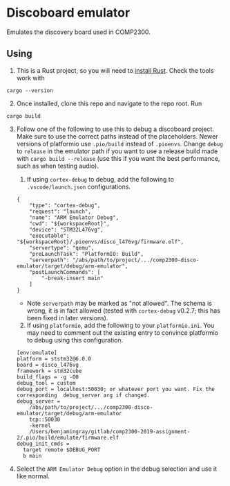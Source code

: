 # Discoboard emulator

Emulates the discovery board used in COMP2300.

## Using

1. This is a Rust project, so you will need to [install Rust](https://www.rust-lang.org/tools/install). Check the tools work with
```
cargo --version
```

2. Once installed, clone this repo and navigate to the repo root. Run
```
cargo build
```

3. Follow one of the following to use this to debug a discoboard project. Make sure to use the correct paths instead of the placeholders. Newer versions of platformio use `.pio/build` instead of `.pioenvs`. Change `debug` to `release` in the emulator path if you want to use a release build made with `cargo build --release` (use this if you want the best performance, such as when testing audio).

    1. If using `cortex-debug` to debug, add the following to `.vscode/launch.json` configurations.

    ```
    {
        "type": "cortex-debug",
        "request": "launch",
        "name": "ARM Emulator Debug",
        "cwd": "${workspaceRoot}",
        "device": "STM32L476vg",
        "executable": "${workspaceRoot}/.pioenvs/disco_l476vg/firmware.elf",
        "servertype": "qemu",
        "preLaunchTask": "PlatformIO: Build",
        "serverpath": "/abs/path/to/project/.../comp2300-disco-emulator/target/debug/arm-emulator",
        "postLaunchCommands": [
            "-break-insert main"
        ]
    }
    ```

    - Note `serverpath` may be marked as "not allowed". The schema is wrong, it is in fact allowed (tested with `cortex-debug` v0.2.7; this has been fixed in later versions).

    2. If using `platformio`, add the following to your `platformio.ini`. You may need to comment out the existing entry to convince platformio to debug using this configuration.

    ```
    [env:emulate]
    platform = ststm32@6.0.0
    board = disco_l476vg
    framework = stm32cube
    build_flags = -g -O0
    debug_tool = custom
    debug_port = localhost:50030; or whatever port you want. Fix the corresponding  debug_server arg if changed.
    debug_server =
        /abs/path/to/project/.../comp2300-disco-emulator/target/debug/arm-emulator
        tcp::50030
        -kernel
        /Users/benjamingray/gitlab/comp2300-2019-assignment-2/.pio/build/emulate/firmware.elf
    debug_init_cmds =
      target remote $DEBUG_PORT
      b main
    ```

4. Select the `ARM Emulator Debug` option in the debug selection and use it like normal.
